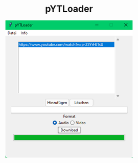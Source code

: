 <div align="center">
  <h1>pYTLoader</h1>
  <img src="https://github.com/chriz63/pYTLoader/blob/master/images/pYTLoader.png"></img>
</div>
